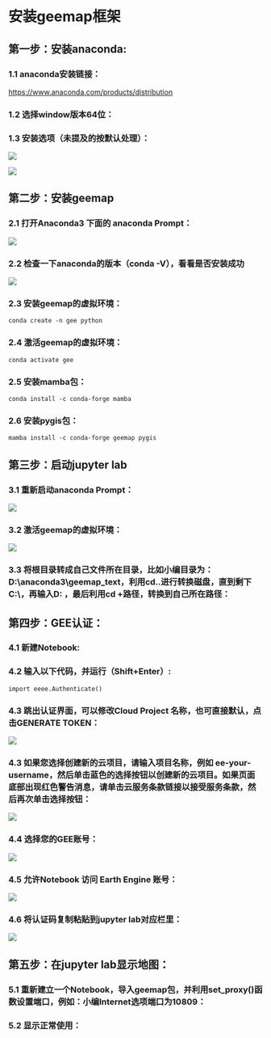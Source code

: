 # 安装geemap框架
## 第一步：安装anaconda:

### 1.1 anaconda安装链接：

https://www.anaconda.com/products/distribution

### 1.2 选择window版本64位：



### 1.3 安装选项（未提及的按默认处理）：
![](img/Geemap安装/img-2023-01-05-22-27-08.png)

![](img/Geemap安装/img-2023-01-05-22-27-17.png)




## 第二步：安装geemap

### 2.1 打开Anaconda3 下面的 anaconda Prompt：

![](img/Geemap安装/img-2023-01-05-22-27-23.png)


### 2.2 检查一下anaconda的版本（conda -V），看看是否安装成功

![](img/Geemap安装/img-2023-01-05-22-27-31.png)

### 2.3 安装geemap的虚拟环境：
`conda create -n gee python`

### 2.4 激活geemap的虚拟环境：
`conda activate gee`

### 2.5 安装mamba包：
`conda install -c conda-forge mamba`

### 2.6 安装pygis包：
`mamba install -c conda-forge geemap pygis`

## 第三步：启动jupyter lab

### 3.1 重新启动anaconda Prompt：

![](img/Geemap安装/img-2023-01-05-22-27-46.png)


### 3.2 激活geemap的虚拟环境：

![](img/Geemap安装/img-2023-01-05-22-27-55.png)

### 3.3  将根目录转成自己文件所在目录，比如小编目录为：D:\anaconda3\geemap_text，利用cd..进行转换磁盘，直到剩下C:\，再输入D: ，最后利用cd +路径，转换到自己所在路径：


## 第四步：GEE认证：

### 4.1 新建Notebook:

### 4.2 输入以下代码，并运行（Shift+Enter）:
`import eeee.Authenticate()`

### 4.3 跳出认证界面，可以修改Cloud Project 名称，也可直接默认，点击GENERATE TOKEN：

![](img/Geemap安装/img-2023-01-05-22-28-10.png)


### 4.3 如果您选择创建新的云项目，请输入项目名称，例如 ee-your-username，然后单击蓝色的选择按钮以创建新的云项目。如果页面底部出现红色警告消息，请单击云服务条款链接以接受服务条款，然后再次单击选择按钮：


![](img/Geemap安装/img-2023-01-05-22-28-25.png)

### 4.4 选择您的GEE账号：

![](img/Geemap安装/img-2023-01-05-22-28-36.png)


### 4.5 允许Notebook 访问 Earth Engine 账号：

![](img/Geemap安装/img-2023-01-05-22-28-41.png)

### 4.6 将认证码复制粘贴到jupyter lab对应栏里：

![](img/Geemap安装/img-2023-01-05-22-28-48.png)

## 第五步：在jupyter lab显示地图：
### 5.1 重新建立一个Notebook，导入geemap包，并利用set_proxy()函数设置端口，例如：小编Internet选项端口为10809：
### 5.2 显示正常使用：

